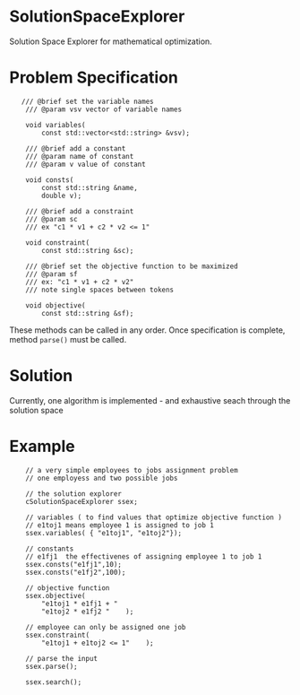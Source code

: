 # SolutionSpaceExplorer

Solution Space Explorer for mathematical optimization.

# Problem Specification
```
   /// @brief set the variable names
    /// @param vsv vector of variable names

    void variables(
        const std::vector<std::string> &vsv);

    /// @brief add a constant
    /// @param name of constant
    /// @param v value of constant
    
    void consts(
        const std::string &name,
        double v);

    /// @brief add a constraint
    /// @param sc 
    /// ex "c1 * v1 + c2 * v2 <= 1"

    void constraint(
        const std::string &sc);

    /// @brief set the objective function to be maximized
    /// @param sf
    /// ex: "c1 * v1 + c2 * v2"
    /// note single spaces between tokens

    void objective(
        const std::string &sf);
```

These methods can be called in any order.  Once specification is complete, method `parse()` must be called.

# Solution

Currently, one algorithm is implemented - and exhaustive seach through the solution space

# Example

```
    // a very simple employees to jobs assignment problem
    // one employess and two possible jobs

    // the solution explorer
    cSolutionSpaceExplorer ssex;

    // variables ( to find values that optimize objective function )
    // e1toj1 means employee 1 is assigned to job 1
    ssex.variables( { "e1toj1", "e1toj2"});

    // constants
    // e1fj1  the effectivenes of assigning employee 1 to job 1
    ssex.consts("e1fj1",10);
    ssex.consts("e1fj2",100);

    // objective function
    ssex.objective(
        "e1toj1 * e1fj1 + "
        "e1toj2 * e1fj2 "    );

    // employee can only be assigned one job
    ssex.constraint(
        "e1toj1 + e1toj2 <= 1"    );

    // parse the input
    ssex.parse();

    ssex.search();
```
